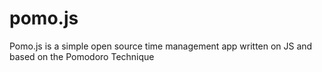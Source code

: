 # pomo.js
Pomo.js is a simple open source time management app written on JS and based on the Pomodoro Technique
